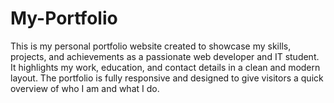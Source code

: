 # My-Portfolio
This is my personal portfolio website created to showcase my skills, projects, and achievements as a passionate web developer and IT student. It highlights my work, education, and contact details in a clean and modern layout. The portfolio is fully responsive and designed to give visitors a quick overview of who I am and what I do.
